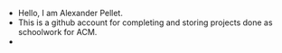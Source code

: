 - Hello, I am Alexander Pellet.
- This is a github account for completing and storing projects done as schoolwork for ACM.
- 

